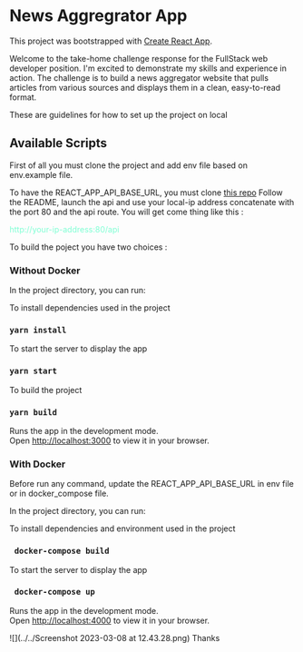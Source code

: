 # News Aggregrator App

This project was bootstrapped with [Create React App](https://github.com/facebook/create-react-app).

Welcome to the take-home challenge response for the FullStack web developer position. I'm excited to demonstrate my
skills and experience in action. The challenge is to build a news aggregator website that pulls articles from various
sources and displays them in a clean, easy-to-read format.

These are guidelines for how to set up the project on local

## Available Scripts

First of all you must clone the project and add env file based on
env.example file.

To have the REACT_APP_API_BASE_URL, you must clone [this repo](https://github.com/asiedu-kev/news_aggregrator_api.git)
Follow the README, launch the api and use your local-ip address concatenate with the
port 80 and the api route. You will get come thing like
this : <p style="color: aquamarine">http://your-ip-address:80/api</p>

To build the poject you have two choices :

### Without Docker

In the project directory, you can run:

To install dependencies used in the project

### `yarn install`

To start the server to display the app

### `yarn start`

To build the project

### `yarn build`

Runs the app in the development mode.\
Open [http://localhost:3000](http://localhost:3000) to view it in your browser.

### With Docker

Before run any command, update the REACT_APP_API_BASE_URL in env file or in
docker_compose file.

In the project directory, you can run:

To install dependencies and environment used in the project

### ` docker-compose build`

To start the server to display the app

### ` docker-compose up`

Runs the app in the development mode.\
Open [http://localhost:4000](http://localhost:4000) to view it in your browser.

![](../../Screenshot 2023-03-08 at 12.43.28.png)
Thanks

